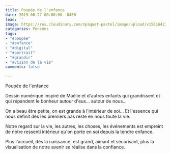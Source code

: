 ```yaml
---
title: Poupée de l'enfance
date: 2019-06-27 00:00:00 -0400
lead: ''
image: https://res.cloudinary.com/npaquet-pastel/image/upload/v1561642343/Poup%C3%A9e%20de%20l%27enfance%2C%20dessin%20num%C3%A9rique%202019.jpg
categories: Pensées
tags:
- "#poupée"
- "#enfance"
- "#digital"
- "#portrait"
- "#grandir"
- "#vision de la vie"
comments: false

---
```

Poupée de l'enfance

  
Dessin numérique inspiré de Maélie et d'autres enfants qui grandissent et qui répandent le bonheur autour d'eux... autour de nous... 

On a beau être petite, on est grande à l'intérieur de soi... Et l'essence qui nous définit dès les premiers pas reste en nous toute la vie.

Notre regard sur la vie, les autres, les choses, les événements est empreint de notre ressenti intérieur qu'on porte en soi depuis la tendre enfance. 

Plus l'accueil, dès la naissance, est grand, aimant et sécurisant, plus la visualisation de notre avenir se réalise dans la confiance.